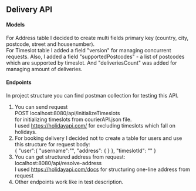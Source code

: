 ## Delivery API

#### Models
For Address table I decided to create multi fields primary key (country, city, postcode, street and housenumber).<br>
For Timeslot table I added a field "version" for managing concurrent requests. Also, I added a field "supportedPostcodes" - a list of postcodes which are supported by timeslot.
And "deliveriesCount" was added for managing amount of deliveries.

#### Endpoints
In project structure you can find postman collection for testing this API.
1) You can send request<br>POST localhost:8080/api/initializeTimeslots<br>for initializing timeslots from courierAPI.json file.<br>
I used https://holidayapi.com/ for excluding timeslots which fall on holidays.
2) For  booking delivery I decided not to create a table for users and use this structure for request body:<br>
{
"user":{
"username":"",
"address": {
}
},
"timeslotId": ""
}<br>
3) You can get structured address from request: localhost:8080/api/resolve-address<br>
I used https://holidayapi.com/docs for structuring one-line address from request
4) Other endpoints work like in test description.



